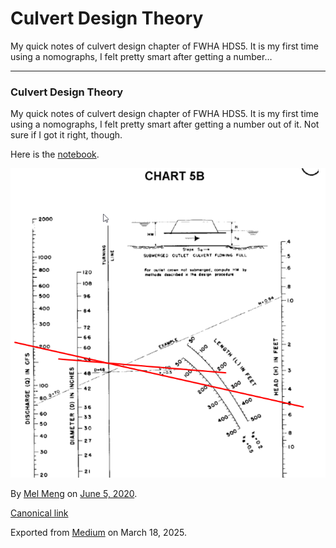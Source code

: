 # Culvert Design Theory

My quick notes of culvert design chapter of FWHA HDS5. It is my first time using a nomographs, I felt pretty smart after getting a number…

---

### Culvert Design Theory

My quick notes of culvert design chapter of FWHA HDS5. It is my first time using a nomographs, I felt pretty smart after getting a number out of it. Not sure if I got it right, though.

Here is the [notebook](https://htmlpreview.github.io/?https://github.com/mel-meng/SewerAnalysis/blob/master/references/culvert/1%20Culvert%20Design%20Theory.html).

![](images\1_bXu9C-jozwTuMFGU17VDrg.png)

By [Mel Meng](https://medium.com/@mel-meng-pe) on [June 5, 2020](https://medium.com/p/112a32543b4).

[Canonical link](https://medium.com/@mel-meng-pe/culvert-design-theory-112a32543b4)

Exported from [Medium](https://medium.com) on March 18, 2025.